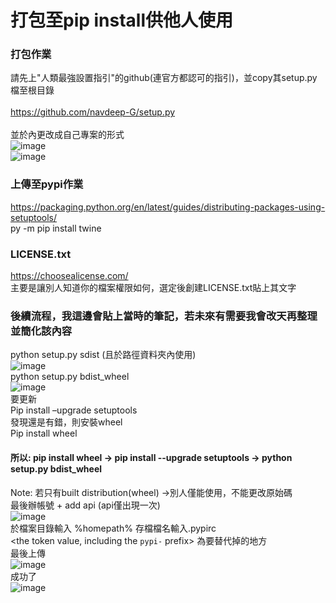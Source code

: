 打包至pip install供他人使用
===
### 打包作業
請先上"人類最強設置指引"的github(連官方都認可的指引)，並copy其setup.py檔至根目錄<br>  
https://github.com/navdeep-G/setup.py<br>  
並於內更改成自己專案的形式<br>
![image](https://user-images.githubusercontent.com/101057598/168760001-d7c558a4-7e9d-4882-8a50-2f3060417475.png)<br>
![image](https://user-images.githubusercontent.com/101057598/168760009-264daa65-50a4-4995-a047-e439ea5ceb49.png)<br>
### 上傳至pypi作業  
https://packaging.python.org/en/latest/guides/distributing-packages-using-setuptools/<br>
py -m pip install twine<br>
### LICENSE.txt
https://choosealicense.com/<br>
主要是讓別人知道你的檔案權限如何，選定後創建LICENSE.txt貼上其文字<br>
### 後續流程，我這邊會貼上當時的筆記，若未來有需要我會改天再整理並簡化該內容　
python setup.py sdist (且於路徑資料夾內使用)<br>
![image](https://user-images.githubusercontent.com/101057598/168761550-92407f6c-ced0-421d-b35e-1f5eea11b875.png)<br>
python setup.py bdist_wheel<br>
![image](https://user-images.githubusercontent.com/101057598/168761575-8f658bf0-3e59-412c-904c-7efa86ad2b5b.png)<br>
 要更新<br>
Pip install –upgrade setuptools<br>
發現還是有錯，則安裝wheel <br>
Pip install wheel<br>
#### 所以: pip install wheel → pip install --upgrade setuptools → python setup.py bdist_wheel
Note: 若只有built distribution(wheel)  →別人僅能使用，不能更改原始碼<br>
最後辦帳號 + add api (api僅出現一次)<br>
![image](https://user-images.githubusercontent.com/101057598/168761905-ed1d65f4-48f8-4e03-b7af-b975ade9cc23.png)<br> 
於檔案目錄輸入 %homepath% 存檔檔名輸入.pypirc<br>
<the token value, including the `pypi-` prefix> 為要替代掉的地方<br>
最後上傳<br>
 ![image](https://user-images.githubusercontent.com/101057598/168761983-19a9cb5c-a0ee-4b46-bd22-adf8cd4b879b.png)<br>
 成功了<br>
 ![image](https://user-images.githubusercontent.com/101057598/168762011-664c5001-dde4-4c27-aa6d-7b25fc805d6f.png)<br> 

